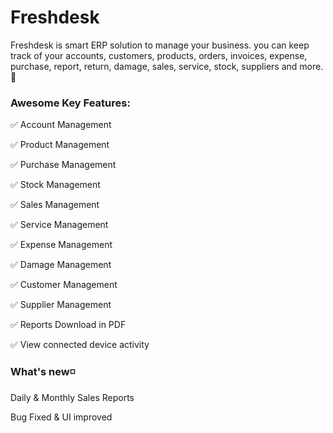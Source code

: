 # Freshdesk

Freshdesk is smart ERP solution to manage your business. you can keep track of your accounts, customers, products, orders, invoices, expense, purchase, report, return, damage, sales, service, stock, suppliers and more. 🚀

### **Awesome Key Features:** 

✅ Account Management

✅ Product Management

✅ Purchase Management

✅ Stock Management

✅ Sales Management

✅ Service Management

✅ Expense Management

✅ Damage Management

✅ Customer Management

✅ Supplier Management

✅ Reports Download in PDF

✅ View connected device activity 

### **What's new◽** 
Daily & Monthly Sales Reports


Bug Fixed & UI improved
